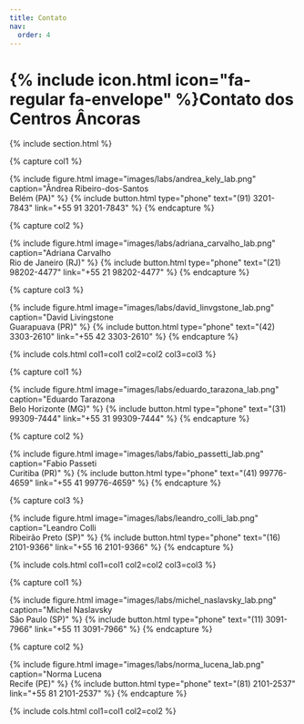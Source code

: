 ```yaml
---
title: Contato
nav:
  order: 4
---
```


# {% include icon.html icon="fa-regular fa-envelope" %}**Contato dos Centros Âncoras**


{% include section.html %}

{% capture col1 %}

{%
  include figure.html
  image="images/labs/andrea_kely_lab.png"
  caption="Ândrea Ribeiro-dos-Santos<br>Belém (PA)"
%}
{%
  include button.html
  type="phone"
  text="(91) 3201-7843"
  link="+55 91 3201-7843"
%}
{% endcapture %}

{% capture col2 %}

{%
  include figure.html
  image="images/labs/adriana_carvalho_lab.png"
  caption="Adriana Carvalho<br>Rio de Janeiro (RJ)"
%}
{%
  include button.html
  type="phone"
  text="(21) 98202-4477"
  link="+55 21 98202-4477"
%}
{% endcapture %}

{% capture col3 %}

{%
  include figure.html
  image="images/labs/david_linvgstone_lab.png"
  caption="David Livingstone<br>Guarapuava (PR)"
%}
{%
  include button.html
  type="phone"
  text="(42) 3303-2610"
  link="+55 42 3303-2610"
%}
{% endcapture %}

{% include cols.html col1=col1 col2=col2 col3=col3 %}

{% capture col1 %}

{%
  include figure.html
  image="images/labs/eduardo_tarazona_lab.png"
  caption="Eduardo Tarazona<br>Belo Horizonte (MG)"
%}
{%
  include button.html
  type="phone"
  text="(31) 99309-7444"
  link="+55 31 99309-7444"
%}
{% endcapture %}

{% capture col2 %}

{%
  include figure.html
  image="images/labs/fabio_passetti_lab.png"
  caption="Fabio Passeti<br>Curitiba (PR)"
%}
{%
  include button.html
  type="phone"
  text="(41) 99776-4659"
  link="+55 41 99776-4659"
%}
{% endcapture %}

{% capture col3 %}

{%
  include figure.html
  image="images/labs/leandro_colli_lab.png"
  caption="Leandro Colli<br>Ribeirão Preto (SP)"
%}
{%
  include button.html
  type="phone"
  text="(16) 2101-9366"
  link="+55 16 2101-9366"
%}
{% endcapture %}

{% include cols.html col1=col1 col2=col2 col3=col3 %}

{% capture col1 %}

{%
  include figure.html
  image="images/labs/michel_naslavsky_lab.png"
  caption="Michel Naslavsky<br>São Paulo (SP)"
%}
{%
  include button.html
  type="phone"
  text="(11) 3091-7966"
  link="+55 11 3091-7966"
%}
{% endcapture %}


{% capture col2 %}

{%
  include figure.html
  image="images/labs/norma_lucena_lab.png"
  caption="Norma Lucena<br>Recife (PE)"
%}
{%
  include button.html
  type="phone"
  text="(81) 2101-2537"
  link="+55 81 2101-2537"
%}
{% endcapture %}

{% include cols.html col1=col1 col2=col2 %}
